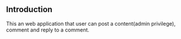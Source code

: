 ## Introduction
This an web application that user can post a content(admin privilege), comment and reply to a comment.
